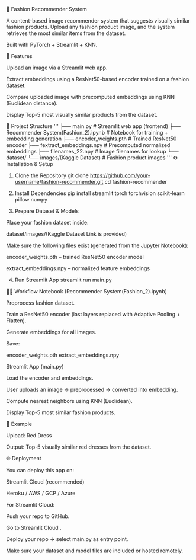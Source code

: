 👗 Fashion Recommender System

A content-based image recommender system that suggests visually similar fashion products.
Upload any fashion product image, and the system retrieves the most similar items from the dataset.

Built with PyTorch + Streamlit + KNN.

🚀 Features

Upload an image via a Streamlit web app.

Extract embeddings using a ResNet50-based encoder trained on a fashion dataset.

Compare uploaded image with precomputed embeddings using KNN (Euclidean distance).

Display Top-5 most visually similar products from the dataset.

📂 Project Structure
'''
├── main.py                                 # Streamlit web app (frontend)
├── Recommender System(Fashion_2).ipynb     # Notebook for training + embedding generation
├── encoder_weights.pth                     # Trained ResNet50 encoder
├── fextract_embeddings.npy    # Precomputed normalized embeddings
├── filenames_22.npy                        # Image filenames for lookup
└── dataset/
    └── images/(Kaggle Dataset)             # Fashion product images
'''
⚙️ Installation & Setup
1. Clone the Repository
git clone https://github.com/your-username/fashion-recommender.git
cd fashion-recommender

2. Install Dependencies
pip install streamlit torch torchvision scikit-learn pillow numpy

3. Prepare Dataset & Models

Place your fashion dataset inside:

dataset/images/(Kaggle Dataset Link is provided)


Make sure the following files exist (generated from the Jupyter Notebook):

encoder_weights.pth – trained ResNet50 encoder model

extract_embeddings.npy – normalized feature embeddings


4. Run Streamlit App
streamlit run main.py

🧑‍💻 Workflow
Notebook (Recommender System(Fashion_2).ipynb)

Preprocess fashion dataset.

Train a ResNet50 encoder (last layers replaced with Adaptive Pooling + Flatten).

Generate embeddings for all images.

Save:

encoder_weights.pth
extract_embeddings.npy


Streamlit App (main.py)

Load the encoder and embeddings.

User uploads an image → preprocessed → converted into embedding.

Compute nearest neighbors using KNN (Euclidean).

Display Top-5 most similar fashion products.

📸 Example

Upload: Red Dress

Output: Top-5 visually similar red dresses from the dataset.

🌐 Deployment

You can deploy this app on:

Streamlit Cloud (recommended)

Heroku / AWS / GCP / Azure

For Streamlit Cloud:

Push your repo to GitHub.

Go to Streamlit Cloud
.

Deploy your repo → select main.py as entry point.

Make sure your dataset and model files are included or hosted remotely.
